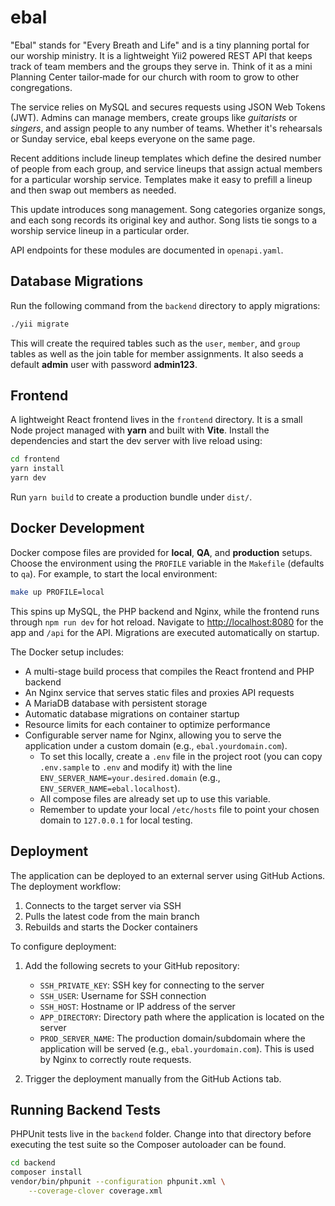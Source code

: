 # ebal

"Ebal" stands for "Every Breath and Life" and is a tiny planning portal for our
worship ministry.  It is a lightweight Yii2 powered REST API that keeps track of
team members and the groups they serve in.  Think of it as a mini Planning
Center tailor‑made for our church with room to grow to other congregations.

The service relies on MySQL and secures requests using JSON Web Tokens (JWT).
Admins can manage members, create groups like *guitarists* or *singers*, and
assign people to any number of teams.  Whether it's rehearsals or Sunday
service, ebal keeps everyone on the same page.

Recent additions include lineup templates which define the desired number of
people from each group, and service lineups that assign actual members for a
particular worship service. Templates make it easy to prefill a lineup and then
swap out members as needed.

This update introduces song management. Song categories organize songs, and each
song records its original key and author. Song lists tie songs to a worship
service lineup in a particular order.

API endpoints for these modules are documented in `openapi.yaml`.

## Database Migrations

Run the following command from the `backend` directory to apply migrations:

```bash
./yii migrate
```

This will create the required tables such as the `user`, `member`, and `group`
tables as well as the join table for member assignments.
It also seeds a default **admin** user with password **admin123**.

## Frontend

A lightweight React frontend lives in the `frontend` directory.  It is a small
Node project managed with **yarn** and built with **Vite**.  Install the
dependencies and start the dev server with live reload using:

```bash
cd frontend
yarn install
yarn dev
```

Run `yarn build` to create a production bundle under `dist/`.

## Docker Development

Docker compose files are provided for **local**, **QA**, and **production** setups.
Choose the environment using the `PROFILE` variable in the `Makefile` (defaults
to `qa`). For example, to start the local environment:

```bash
make up PROFILE=local
```

This spins up MySQL, the PHP backend and Nginx, while the frontend runs through
`npm run dev` for hot reload. Navigate to
[http://localhost:8080](http://localhost:8080) for the app and `/api` for the
API. Migrations are executed automatically on startup.

The Docker setup includes:
- A multi-stage build process that compiles the React frontend and PHP backend
- An Nginx service that serves static files and proxies API requests
- A MariaDB database with persistent storage
- Automatic database migrations on container startup
- Resource limits for each container to optimize performance
- Configurable server name for Nginx, allowing you to serve the application under a custom domain (e.g., `ebal.yourdomain.com`).
  - To set this locally, create a `.env` file in the project root (you can copy `.env.sample` to `.env` and modify it) with the line `ENV_SERVER_NAME=your.desired.domain` (e.g., `ENV_SERVER_NAME=ebal.localhost`).
  - All compose files are already set up to use this variable.
  - Remember to update your local `/etc/hosts` file to point your chosen domain to `127.0.0.1` for local testing.

## Deployment

The application can be deployed to an external server using GitHub Actions. The deployment workflow:

1. Connects to the target server via SSH
2. Pulls the latest code from the main branch
3. Rebuilds and starts the Docker containers

To configure deployment:
1. Add the following secrets to your GitHub repository:
   - `SSH_PRIVATE_KEY`: SSH key for connecting to the server
   - `SSH_USER`: Username for SSH connection
   - `SSH_HOST`: Hostname or IP address of the server
   - `APP_DIRECTORY`: Directory path where the application is located on the server
   - `PROD_SERVER_NAME`: The production domain/subdomain where the application will be served (e.g., `ebal.yourdomain.com`). This is used by Nginx to correctly route requests.

2. Trigger the deployment manually from the GitHub Actions tab.

## Running Backend Tests

PHPUnit tests live in the `backend` folder. Change into that directory before
executing the test suite so the Composer autoloader can be found.

```bash
cd backend
composer install
vendor/bin/phpunit --configuration phpunit.xml \
    --coverage-clover coverage.xml
```
